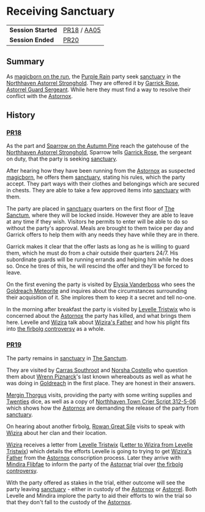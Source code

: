 # Receiving Sanctuary

|||
| --- | --- |
| **Session Started** | [PR18](../sessions/PR18.md) / [AA05](../sessions/AA05.md) | storyline.2
| **Session Ended** | [PR20](../sessions/PR20.md) |

## Summary

As [magicborn on the run](magicborn-on-the-run.md), the [Purple Rain](../campaigns/purple-rain/purple-rain.md) party seek [sanctuary](../organisations/astorrel/sanctuary.md) in the [Northhaven Astorrel Stronghold](../places/strongholds/northhaven-astorrel-stronghold.md). They are offered it by [Garrick Rose](../characters/garrick-rose.md), [Astorrel Guard Sergeant](../organisations/astorrel/ranks/astorrel-guard-sergeant.md). While here they must find a way to resolve their conflict with the [Astornox](../organisations/astornox/astornox.md).

## History

### [PR18](../sessions/PR18.md)

As the part and [Sparrow on the Autumn Pine](../characters/sparrow-on-the-autumn-pine.md) reach the gatehouse of the [Northhaven Astorrel Stronghold](../places/strongholds/northhaven-astorrel-stronghold.md), Sparrow tells [Garrick Rose](../characters/garrick-rose.md), the sergeant on duty, that the party is seeking [sanctuary](../organisations/astorrel/sanctuary.md).

After hearing how they have been running from the [Astornox](../organisations/astornox/astornox.md) as suspected [magicborn](../civilisations/kingdom-of-astor/magicborn.md), he offers them [sanctuary](../organisations/astorrel/sanctuary.md), stating his rules, which the party accept. They part ways with their clothes and belongings which are secured in chests. They are able to take a few approved items into [sanctuary](../organisations/astorrel/sanctuary.md) with them.

The party are placed in [sanctuary](../organisations/astorrel/sanctuary.md) quarters on the first floor of [The Sanctum](../places/buildings/the-sanctum.md), where they will be locked inside. However they are able to leave at any time if they wish. Visitors he permits to enter will be able to do so without the party's approval. Meals are brought to them twice per day and Garrick offers to help them with any needs they have while they are in there.

Garrick makes it clear that the offer lasts as long as he is willing to guard them, which he must do from a chair outside their quarters 24/7. His subordinate guards will be running errands and helping him while he does so. Once he tires of this, he will rescind the offer and they'll be forced to leave.

On the first evening the party is visited by [Elysia Vanderboss](../characters/elysia-vanderboss.md) who sees the [Goldreach Meteorite](../items/meteorites/goldreach-meteorite.md) and inquires about the circumstances surrounding their acquisition of it. She implores them to keep it a secret and tell no-one.

In the morning after breakfast the party is visited by [Levelle Tristwix](../characters/levelle-tristwix.md) who is concerned about the [Astornox](../organisations/astornox/astornox.md) the party has killed, and what brings them here. Levelle and [Wizira](../characters/wizira.md) talk about [Wizira's Father](../characters/wiziras-father.md) and how his plight fits into [the firbolg controversy](the-firbolg-controversy.md) as a whole.

### [PR19](../sessions/PR19.md)

The party remains in [sanctuary](../organisations/astorrel/sanctuary.md) in [The Sanctum](../places/buildings/the-sanctum.md).

They are visited by [Carras Southroot](../characters/carras-southroot.md) and [Norsha Costello](../characters/norsha-costello.md) who question them about [Wrenn Piznarck](../characters/wrenn-piznarck.md)'s last known whereabouts as well as what he was doing in [Goldreach](../civilisations/kingdom-of-astor/SETTLEMENTS/GOLDREACH/README.md) in the first place. They are honest in their answers.

[Mergin Thorgus](../characters/mergin-thorgus.md) visits, providing the party with some writing supplies and [Twenties](../mechanics/roleplay/twenties.md) dice, as well as a copy of [Northhaven Town Crier Script 312-5-06](../papers/letters/northhaven-town-crier-script-312-5-06.md) which shows how the [Astornox](../organisations/astornox/astornox.md) are demanding the release of the party from [sanctuary](../organisations/astorrel/sanctuary.md).

On hearing about another firbolg, [Rowan Great Sile](../characters/rowan-great-sile.md) visits to speak with [Wizira](../characters/wizira.md) about her clan and their location.

[Wizira](../characters/wizira.md) receives a letter from [Levelle Tristwix](../characters/levelle-tristwix.md) ([Letter to Wizira from Levelle Tristwix](../papers/letters/letter-to-wizira-from-levelle-tristwix.md)) which details the efforts Levelle is going to trying to get [Wizira's Father](../characters/wiziras-father.md) from the [Astornox](../organisations/astornox/astornox.md) conscription process. Later they arrive with [Mindira Flibfae](../characters/mindira-flibfae.md) to inform the party of the [Astornar](../organisations/astornar.md) trial over [the firbolg controversy](the-firbolg-controversy.md).

With the party offered as stakes in the trial, either outcome will see the party leaving [sanctuary](../organisations/astorrel/sanctuary.md) - either in custody of the [Astornox](../organisations/astornox/astornox.md) or [Astorrel](../organisations/astorrel/astorrel.md). Both Levelle and Mindira implore the party to aid their efforts to win the trial so that they don't fall to the custody of the [Astornox](../organisations/astornox/astornox.md).
